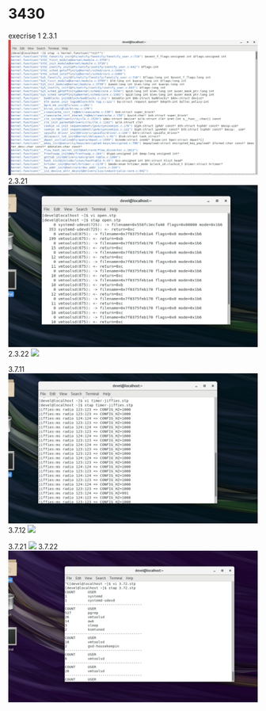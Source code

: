 # 3430

execrise 1
2.3.1
![](pic2.3.1.png)
2.3.21
![](pic2.321.png)
2.3.22
![](pic2.322.png)

3.7.11
![](pic3.711.png)
3.7.12
![](pic3.712.png)

3.7.21
![](pic3.7.21.png)
3.7.22
![](pic3.7.22.png)


